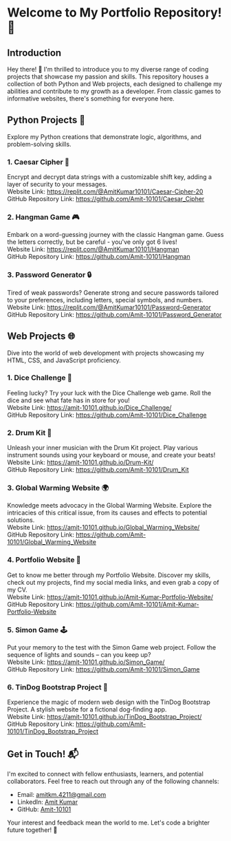 # Welcome to My Portfolio Repository! 👋

## Introduction
Hey there! 👋 I'm thrilled to introduce you to my diverse range of coding projects that showcase my passion and skills. This repository houses a collection of both Python and Web projects, each designed to challenge my abilities and contribute to my growth as a developer. From classic games to informative websites, there's something for everyone here.

## Python Projects 🐍
Explore my Python creations that demonstrate logic, algorithms, and problem-solving skills.

### 1. Caesar Cipher 🔐
Encrypt and decrypt data strings with a customizable shift key, adding a layer of security to your messages.  
Website Link: https://replit.com/@AmitKumar10101/Caesar-Cipher-20  
GitHub Repository Link: https://github.com/Amit-10101/Caesar_Cipher

### 2. Hangman Game 🎮
Embark on a word-guessing journey with the classic Hangman game. Guess the letters correctly, but be careful - you've only got 6 lives!  
Website Link: https://replit.com/@AmitKumar10101/Hangman  
GitHub Repository Link: https://github.com/Amit-10101/Hangman

### 3. Password Generator 🔒
Tired of weak passwords? Generate strong and secure passwords tailored to your preferences, including letters, special symbols, and numbers.  
Website Link: https://replit.com/@AmitKumar10101/Password-Generator  
GitHub Repository Link: https://github.com/Amit-10101/Password_Generator

## Web Projects 🌐
Dive into the world of web development with projects showcasing my HTML, CSS, and JavaScript proficiency.

### 1. Dice Challenge 🎲
Feeling lucky? Try your luck with the Dice Challenge web game. Roll the dice and see what fate has in store for you!  
Website Link: https://amit-10101.github.io/Dice_Challenge/  
GitHub Repository Link: https://github.com/Amit-10101/Dice_Challenge

### 2. Drum Kit 🥁
Unleash your inner musician with the Drum Kit project. Play various instrument sounds using your keyboard or mouse, and create your beats!  
Website Link: https://amit-10101.github.io/Drum-Kit/  
GitHub Repository Link: https://github.com/Amit-10101/Drum_Kit

### 3. Global Warming Website 🌍
Knowledge meets advocacy in the Global Warming Website. Explore the intricacies of this critical issue, from its causes and effects to potential solutions.  
Website Link: https://amit-10101.github.io/Global_Warming_Website/  
GitHub Repository Link: https://github.com/Amit-10101/Global_Warming_Website

### 4. Portfolio Website 👤
Get to know me better through my Portfolio Website. Discover my skills, check out my projects, find my social media links, and even grab a copy of my CV.  
Website Link: https://amit-10101.github.io/Amit-Kumar-Portfolio-Website/  
GitHub Repository Link: https://github.com/Amit-10101/Amit-Kumar-Portfolio-Website

### 5. Simon Game 🕹️
Put your memory to the test with the Simon Game web project. Follow the sequence of lights and sounds – can you keep up?  
Website Link: https://amit-10101.github.io/Simon_Game/  
GitHub Repository Link: https://github.com/Amit-10101/Simon_Game

### 6. TinDog Bootstrap Project 🐶
Experience the magic of modern web design with the TinDog Bootstrap Project. A stylish website for a fictional dog-finding app.  
Website Link: https://amit-10101.github.io/TinDog_Bootstrap_Project/  
GitHub Repository Link: https://github.com/Amit-10101/TinDog_Bootstrap_Project

## Get in Touch! 📬
I'm excited to connect with fellow enthusiasts, learners, and potential collaborators. Feel free to reach out through any of the following channels:

- Email: <amitkm.4211@gmail.com>
- LinkedIn: [Amit Kumar](<https://www.linkedin.com/in/amit-kumar-539277251/>)
- GitHub: [Amit-10101](<https://github.com/Amit-10101>)

Your interest and feedback mean the world to me. Let's code a brighter future together! 🚀
